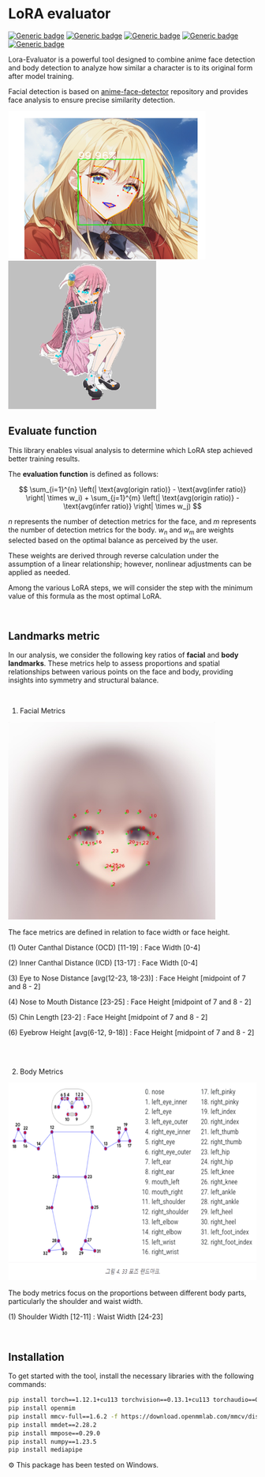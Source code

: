 # LoRA evaluator

[![Generic badge](https://img.shields.io/badge/CUDA-11.4-brightgreen.svg)](https://developer.nvidia.com/cuda-11-4-0-download-archive?target_os=Windows&target_arch=x86_64&target_version=10&target_type=exe_local)
[![Generic badge](https://img.shields.io/badge/pytorch-1.12.1-orange.svg)](https://pytorch.org/get-started/previous-versions/)
[![Generic badge](https://img.shields.io/badge/mmcv_full-1.6.2-red.svg)](https://mmcv.readthedocs.io/en/v1.6.2/get_started/installation.html)
[![Generic badge](https://img.shields.io/badge/mmdet-1.12.1-red.svg)](https://github.com/open-mmlab/mmdetection)
[![Generic badge](https://img.shields.io/badge/mmpose-1.12.1-red.svg)](https://github.com/open-mmlab/mmpose)

 Lora-Evaluator is a powerful tool designed to combine anime face detection and body detection to analyze how similar a character is to its original form after model training. 

Facial detection is based on [anime-face-detector](https://github.com/hysts/anime-face-detector) repository and provides face analysis to ensure precise similarity detection.

<img src="assets/img_1.png" width="400" height="300">
<img src="assets/img_2.png" width="300" height="300">

<br/>

## Evaluate function

This library enables visual analysis to determine which LoRA step achieved better training results.

The **evaluation function** is defined as follows:

$$
\sum_{i=1}^{n} \left(| \text{avg(origin ratio)} - \text{avg(infer ratio)} \right| \times w_i) + \sum_{j=1}^{m} \left(| \text{avg(origin ratio)} - \text{avg(infer ratio)} \right| \times w_j)
$$

$n$ represents the number of detection metrics for the face, and $m$ represents the number of detection metrics for the body. $w_n$ and $w_m$ are weights selected based on the optimal balance as perceived by the user. 

These weights are derived through reverse calculation under the assumption of a linear relationship; however, nonlinear adjustments can be applied as needed.

Among the various LoRA steps, we will consider the step with the minimum value of this formula as the most optimal LoRA.

<br/>

## Landmarks metric
In our analysis, we consider the following key ratios of **facial** and **body landmarks**. These metrics help to assess proportions and spatial relationships between various points on the face and body, providing insights into symmetry and structural balance.

<br/>

1. Facial Metrics

<img src="assets/img_3.png" width="420" height="400">

<br/>

The face metrics are defined in relation to face width or face height.

(1) Outer Canthal Distance (OCD) [11-19] : Face Width [0-4]

(2) Inner Canthal Distance (ICD) [13-17] : Face Width [0-4]

(3) Eye to Nose Distance [avg(12-23, 18-23)] : Face Height [midpoint of 7 and 8 - 2]

(4) Nose to Mouth Distance [23-25] : Face Height [midpoint of 7 and 8 - 2]

(5) Chin Length [23-2] : Face Height [midpoint of 7 and 8 - 2]

(6) Eyebrow Height [avg(6-12, 9-18)] : Face Height [midpoint of 7 and 8 - 2]

<br/><br/>

2. Body Metrics

<img src="assets/img_4.png" width="550" height="400">

<br/>

The body metrics focus on the proportions between different body parts, particularly the shoulder and waist width.

(1) Shoulder Width [12-11] : Waist Width [24-23]

<br/>

## Installation
To get started with the tool, install the necessary libraries with the following commands:
```bash
pip install torch==1.12.1+cu113 torchvision==0.13.1+cu113 torchaudio==0.12.1 --extra-index-url https://download.pytorch.org/whl/cu113
pip install openmim
pip install mmcv-full==1.6.2 -f https://download.openmmlab.com/mmcv/dist/cu113/torch1.12/index.html
pip install mmdet==2.28.2
pip install mmpose==0.29.0
pip install numpy==1.23.5
pip install mediapipe
```

⚙️ This package has been tested on Windows.

